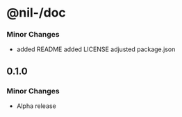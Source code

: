 # @nil-/doc

### Minor Changes

-   added README
    added LICENSE
    adjusted package.json

## 0.1.0

### Minor Changes

-   Alpha release
